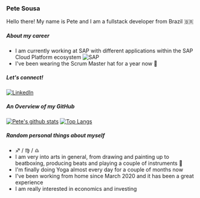 ### Pete Sousa

Hello there! My name is Pete and I am a fullstack developer from Brazil :brazil:

##### About my career

- I am currently working at SAP with different applications within the SAP Cloud Platform ecosystem ![SAP](https://img.shields.io/badge/-white?logo=sap&style=flat-square) 
- I've been wearing the Scrum Master hat for a year now :tophat:

##### Let's connect!
  [![LinkedIn](https://img.shields.io/badge/-LinkedIn-blue?style=flat-square&logo=Linkedin&logoColor=white)](https://www.linkedin.com/in/pedrohenriquecruzsousa/) 


##### An Overview of my GitHub

[![Pete's github stats](https://github-readme-stats.vercel.app/api?username=petesousa&show_icons=true&hide_border=true&count_private=true&theme=graywhite)](https://github.com/petesousa)
[![Top Langs](https://github-readme-stats.vercel.app/api/top-langs/?username=petesousa&langs_count=8&hide_border=true&count_private=true&layout=compact&theme=graywhite)](https://github.com/petesousa)

##### Random personal things about myself

- :sagittarius: / :virgo: / :libra:
- I am very into arts in general, from drawing and painting up to beatboxing, producing beats and playing a couple of instruments :musical_score:
- I'm finally doing Yoga almost every day for a couple of months now
- I've been working from home since March 2020 and it has been a great experience
- I am really interested in economics and investing

<!--
**petesousa/petesousa** is a ✨ _special_ ✨ repository because its `README.md` (this file) appears on your GitHub profile.

Here are some ideas to get you started:

- 🔭 I’m currently working on ...
- 🌱 I’m currently learning ...
- 👯 I’m looking to collaborate on ...
- 🤔 I’m looking for help with ...
- 💬 Ask me about ...
- 📫 How to reach me: ...
- 😄 Pronouns: ...
- ⚡ Fun fact: ...
-->
